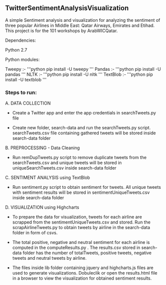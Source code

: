 ## TwitterSentimentAnalysisVisualization
A simple Sentiment analysis and visualization for analyzing the sentiment of three popular Airlines in Middle East: Qatar Airways, Emirates and Etihad. This project is for the 101 workshops by ArabWICQatar.

Dependencies:

Python 2.7

Python modules: 

Tweepy :- '''python pip install -U tweepy '''
Pandas :- '''python pip install -U pandas '''
NLTK :- '''python pip install -U nltk '''
TextBlob :- '''python pip install -U textblob  '''

### Steps to run:
A. DATA COLLECTION

* Create a Twitter app and enter the app credentials in searchTweets.py file

* Create new folder, search-data and run the searchTweets.py script. searchTweets.csv file containing gathered tweets will be stored inside search-data folder


B. PREPROCESSING - Data Cleaning

* Run remDupTweets.py script to remove duplicate tweets from the searchTweets.csv and unique tweets will be stored in uniqueSearchTweets.csv inside search-data folder


C. SENTIMENT ANALYSIS using TextBlob

* Run sentiment.py script to obtain sentiment for tweets. All unique tweets with sentiment results will be stored in sentimentUniqueTweets.csv inside search-data folder


D. VISUALIZATION using Highcharts

* To prepare the data for visualization, tweets for each airline are scrapped from the sentimentUniqueTweets.csv and stored. Run the scrapAirlineTweets.py to obtain tweets by airline in the search-data folder in form of csvs.

* The total positive, negative and neutral sentiment for each airline is computed in the computeResults.py . The results.csv stored in search-data folder has the number of totalTweets, positive tweets, negative tweets and neutral tweets by airline.

* The files inside lib folder containing jquery and highcharts.js files are used to generate visualizations. Dobuleclik or open the results.html file in a browser to view the visualization for obtained sentiment results.

